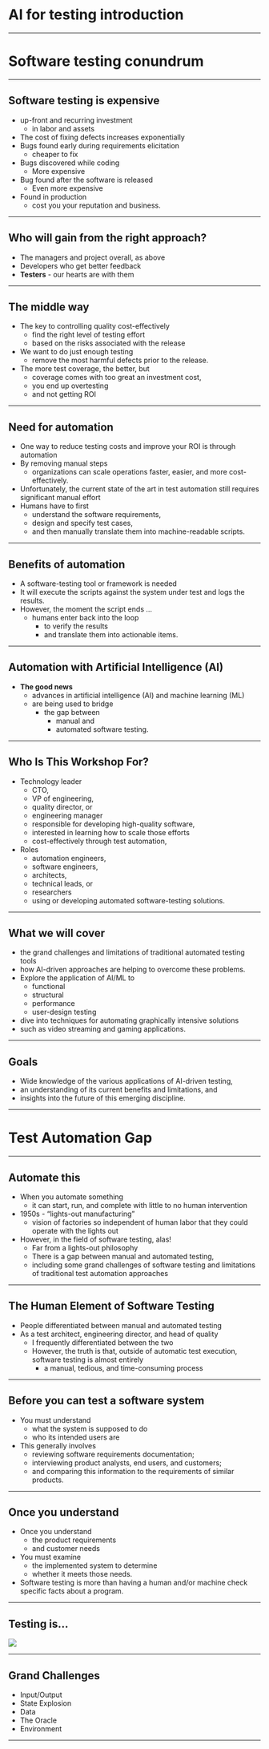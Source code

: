 # AI for testing introduction

---

# Software testing conundrum

---


## Software testing is expensive

* up-front and recurring investment 
  * in labor and assets
* The cost of fixing defects increases exponentially
* Bugs found early during requirements elicitation
  * cheaper to fix
* Bugs discovered while coding 
  * More expensive
* Bug found after the software is released
  * Even more expensive
* Found in production
  * cost you your reputation and business.

---

## Who will gain from the right approach?

* The managers and project overall, as above
* Developers who get better feedback
* __Testers__ - our hearts are with them

---

## The middle way

* The key to controlling quality cost-effectively 
  * find the right level of testing effort 
  * based on the risks associated with the release
* We want to do just enough testing 
  * remove the most harmful defects prior to the release. 
* The more test coverage, the better, but
  * coverage comes with too great an investment cost,
  * you end up overtesting 
  * and not getting ROI

---

## Need for automation

* One way to reduce testing costs and improve your ROI is through automation
* By removing manual steps
  * organizations can scale operations faster, easier, and more cost-effectively.
* Unfortunately, the current state of the art in test automation still requires significant manual effort
* Humans have to first 
  * understand the software requirements, 
  * design and specify test cases, 
  * and then manually translate them into machine-readable scripts.

---

## Benefits of automation

* A software-testing tool or framework is needed
* It will execute the scripts against the system under test and logs the results. 
* However, the moment the script ends ... 
  * humans enter back into the loop 
    * to verify the results
    * and translate them into actionable items. 

---

## Automation with Artificial Intelligence (AI) 

* __The good news__
  * advances in artificial intelligence (AI) and machine learning (ML) 
  * are being used to bridge
    * the gap between
      * manual and 
      * automated software testing.

---

## Who Is This Workshop For?

* Technology leader
  * CTO, 
  * VP of engineering, 
  * quality director, or 
  * engineering manager 
  * responsible for developing high-quality software, 
  * interested in learning how to scale those efforts 
  * cost-effectively through test automation,
* Roles
  * automation engineers, 
  * software engineers, 
  * architects, 
  * technical leads, or 
  * researchers 
  * using or developing automated software-testing solutions.

---

## What we will cover

* the grand challenges and limitations of traditional automated testing tools
* how AI-driven approaches are helping to overcome these problems. 
* Explore the application of AI/ML to 
  * functional 
  * structural 
  * performance 
  * user-design testing
* dive into techniques for automating graphically intensive solutions
* such as video streaming and gaming applications.

---

## Goals

* Wide knowledge of the various applications of AI-driven testing, 
* an understanding of its current benefits and limitations, and 
* insights into the future of this emerging discipline.

---

# Test Automation Gap

--- 

## Automate this

* When you automate something
  * it can start, run, and complete with little to no human intervention
* 1950s -  “lights-out manufacturing” 
  * vision of factories so independent of human labor that they could operate with the lights out
* However, in the field of software testing, alas!
  * Far from a lights-out philosophy
  * There is a gap between manual and automated testing, 
  * including some grand challenges of software testing and limitations of traditional test automation approaches

---

## The Human Element of Software Testing

* People differentiated between manual and automated testing
* As a test architect, engineering director, and head of quality
  * I frequently differentiated between the two
  * However, the truth is that, outside of automatic test execution, software testing is almost entirely 
    * a manual, tedious, and time-consuming process

---

## Before you can test a software system

* You must understand
  * what the system is supposed to do
  * who its intended users are
* This generally involves
  * reviewing software requirements documentation; 
  * interviewing product analysts, end users, and customers; 
  * and comparing this information to the requirements of similar products.


---

## Once you understand

* Once you understand
  * the product requirements 
  * and customer needs
* You must examine 
  * the implemented system to determine 
  * whether it meets those needs.
* Software testing is more than having a human and/or machine check specific facts about a program.

---


## Testing is...

![](../images/01.png)

---

## Grand Challenges

* Input/Output
* State Explosion
* Data
* The Oracle
* Environment

---

